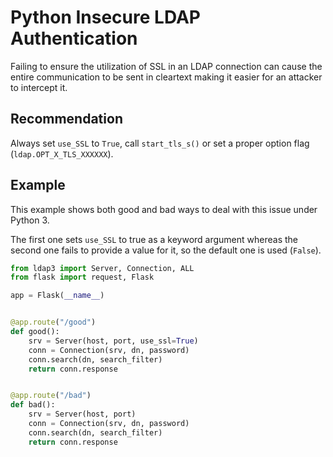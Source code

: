 # Python Insecure LDAP Authentication
Failing to ensure the utilization of SSL in an LDAP connection can cause the entire communication to be sent in cleartext making it easier for an attacker to intercept it.


## Recommendation
Always set `use_SSL` to `True`, call `start_tls_s()` or set a proper option flag (`ldap.OPT_X_TLS_XXXXXX`).


## Example
This example shows both good and bad ways to deal with this issue under Python 3.

The first one sets `use_SSL` to true as a keyword argument whereas the second one fails to provide a value for it, so the default one is used (`False`).


```python
from ldap3 import Server, Connection, ALL
from flask import request, Flask

app = Flask(__name__)


@app.route("/good")
def good():
    srv = Server(host, port, use_ssl=True)
    conn = Connection(srv, dn, password)
    conn.search(dn, search_filter)
    return conn.response


@app.route("/bad")
def bad():
    srv = Server(host, port)
    conn = Connection(srv, dn, password)
    conn.search(dn, search_filter)
    return conn.response

```
